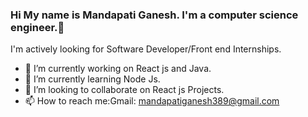 ### Hi My name is Mandapati Ganesh. I'm a computer science engineer.👋
I'm actively looking for Software Developer/Front end Internships.
- 🔭 I’m currently working on React js and Java.
- 🌱 I’m currently learning Node Js.
- 👯 I’m looking to collaborate on React js Projects. 
- 📫 How to reach me:Gmail: mandapatiganesh389@gmail.com

